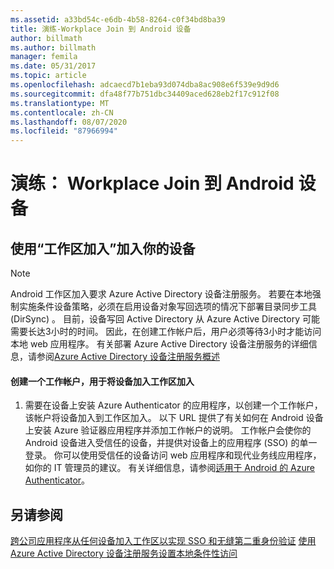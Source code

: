 ```yaml
---
ms.assetid: a33bd54c-e6db-4b58-8264-c0f34bd8ba39
title: 演练-Workplace Join 到 Android 设备
author: billmath
ms.author: billmath
manager: femila
ms.date: 05/31/2017
ms.topic: article
ms.openlocfilehash: adcaecd7b1eba93d074dba8ac908e6f539e9d9d6
ms.sourcegitcommit: dfa48f77b751dbc34409aced628eb2f17c912f08
ms.translationtype: MT
ms.contentlocale: zh-CN
ms.lasthandoff: 08/07/2020
ms.locfileid: "87966994"
---
```

# <a name="walkthrough-workplace-join-to-an-android-device"></a>演练： Workplace Join 到 Android 设备



## <a name="join-your-device-with-workplace-join"></a>使用“工作区加入”加入你的设备

> [!NOTE]
> Android 工作区加入要求 Azure Active Directory 设备注册服务。 若要在本地强制实施条件设备策略，必须在启用设备对象写回选项的情况下部署目录同步工具 (DirSync) 。 目前，设备写回 Active Directory 从 Azure Active Directory 可能需要长达3小时的时间。 因此，在创建工作帐户后，用户必须等待3小时才能访问本地 web 应用程序。 有关部署 Azure Active Directory 设备注册服务的详细信息，请参阅[Azure Active Directory 设备注册服务概述](/previous-versions/azure/dn788908(v=azure.100))

#### <a name="create-a-work-account-that-joins-your-device-with-workplace-join"></a>创建一个工作帐户，用于将设备加入工作区加入

1.  需要在设备上安装 Azure Authenticator 的应用程序，以创建一个工作帐户，该帐户将设备加入到工作区加入。 以下 URL 提供了有关如何在 Android 设备上安装 Azure 验证器应用程序并添加工作帐户的说明。 工作帐户会使你的 Android 设备进入受信任的设备，并提供对设备上的应用程序 (SSO) 的单一登录。 你可以使用受信任的设备访问 web 应用程序和现代业务线应用程序，如你的 IT 管理员的建议。 有关详细信息，请参阅[适用于 Android 的 Azure Authenticator](/azure/multi-factor-authentication/end-user/microsoft-authenticator-app-how-to)。

## <a name="see-also"></a>另请参阅
[跨公司应用程序从任何设备加入工作区以实现 SSO 和无缝第二重身份验证](Join-to-Workplace-from-Any-Device-for-SSO-and-Seamless-Second-Factor-Authentication-Across-Company-Applications.md) 
[使用 Azure Active Directory 设备注册服务设置本地条件性访问](/azure/active-directory/active-directory-device-registration-on-premises-setup)
